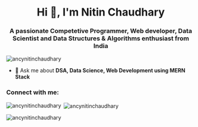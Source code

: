 <h1 align="center">Hi 👋, I'm Nitin Chaudhary</h1>
<h3 align="center">A passionate Competetive Programmer, Web developer, Data Scientist and Data Structures & Algorithms enthusiast from India</h3>

<p align="left"> <img src="https://komarev.com/ghpvc/?username=ancynitinchaudhary&label=Profile%20views&color=0e75b6&style=flat" alt="ancynitinchaudhary" /> </p>

- 💬 Ask me about **DSA, Data Science, Web Development using MERN Stack**

<h3 align="left">Connect with me:</h3>
<p align="left">
</p>

<p><img align="left" src="https://github-readme-stats.vercel.app/api/top-langs?username=ancynitinchaudhary&show_icons=true&locale=en&layout=compact" alt="ancynitinchaudhary" /></p>

<p>&nbsp;<img align="center" src="https://github-readme-stats.vercel.app/api?username=ancynitinchaudhary&show_icons=true&locale=en" alt="ancynitinchaudhary" /></p>

<p><img align="center" src="https://github-readme-streak-stats.herokuapp.com/?user=ancynitinchaudhary&" alt="ancynitinchaudhary" /></p>
